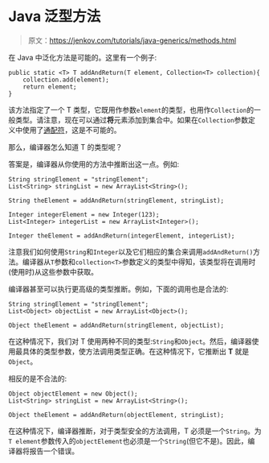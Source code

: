# Java 泛型方法

> 原文：<https://jenkov.com/tutorials/java-generics/methods.html>

在 Java 中泛化方法是可能的。这里有一个例子:

```
public static <T> T addAndReturn(T element, Collection<T> collection){
    collection.add(element);
    return element;
}

```

该方法指定了一个 T 类型，它既用作参数`element`的类型，也用作`Collection`的一般类型。请注意，现在可以通过**将**元素添加到集合中。如果在`Collection`参数定义中使用了[通配符](wildcards.html)，这是不可能的。

那么，编译器怎么知道 T 的类型呢？

答案是，编译器从你使用的方法中推断出这一点。例如:

```
String stringElement = "stringElement";
List<String> stringList = new ArrayList<String>();

String theElement = addAndReturn(stringElement, stringList);    

Integer integerElement = new Integer(123);
List<Integer> integerList = new ArrayList<Integer>();

Integer theElement = addAndReturn(integerElement, integerList);    

```

注意我们如何使用`String`和`Integer`以及它们相应的集合来调用`addAndReturn()`方法。编译器从`T`参数和`collection<T>`参数定义的类型中得知，该类型将在调用时(使用时)从这些参数中获取。

编译器甚至可以执行更高级的类型推断。例如，下面的调用也是合法的:

```
String stringElement = "stringElement";
List<Object> objectList = new ArrayList<Object>();

Object theElement = addAndReturn(stringElement, objectList);    

```

在这种情况下，我们对 T 使用两种不同的类型:`String`和`Object`。然后，编译器使用最具体的类型参数，使方法调用类型正确。在这种情况下，它推断出 **T** 就是`Object`。

相反的是不合法的:

```
Object objectElement = new Object();
List<String> stringList = new ArrayList<String>();

Object theElement = addAndReturn(objectElement, stringList);

```

在这种情况下，编译器推断，对于类型安全的方法调用，T 必须是一个`String`。为`T element`参数传入的`objectElement`也必须是一个`String`(但它不是)。因此，编译器将报告一个错误。
